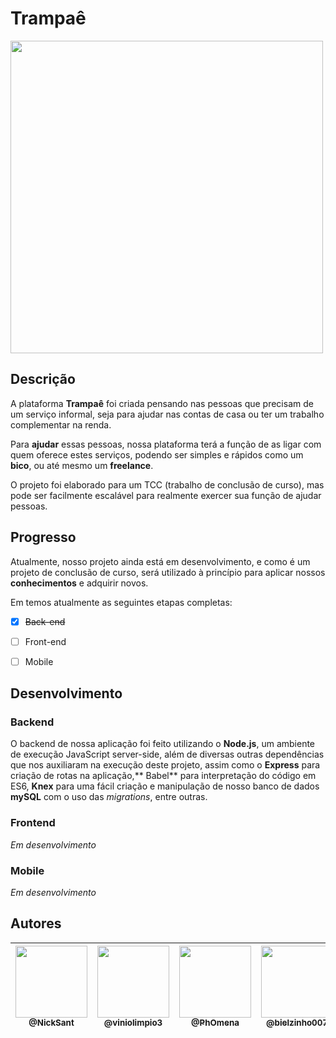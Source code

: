 # Trampaê
<img src="https://i.imgur.com/3Tsit3O.png" width="500" align="center">


## Descrição

A plataforma **Trampaê** foi criada pensando nas pessoas que precisam de um serviço informal, seja para ajudar nas contas de casa ou ter um trabalho complementar na renda. 

Para **ajudar** essas pessoas, nossa plataforma terá a função de as ligar com quem oferece estes serviços, podendo ser simples e rápidos como um **bico**, ou até mesmo um **freelance**. 

O projeto foi elaborado para um TCC (trabalho de conclusão de curso), mas pode ser facilmente escalável para realmente exercer sua função de ajudar pessoas.

## Progresso

Atualmente, nosso projeto ainda está em desenvolvimento, e como é um projeto de conclusão de curso, será utilizado à princípio para aplicar nossos **conhecimentos** e adquirir novos.

Em temos atualmente as seguintes etapas completas:
 - [x] ~~Back-end~~
 - [ ]  Front-end
 - [ ]  Mobile
 

## Desenvolvimento

### Backend
O backend de nossa aplicação foi feito utilizando o **Node.js**, um ambiente de execução JavaScript server-side, além de diversas outras dependências que nos auxiliaram na execução deste projeto, assim como o **Express** para criação de rotas na aplicação,** Babel** para interpretação do código em ES6, **Knex** para uma fácil criação e manipulação de nosso banco de dados **mySQL** com o uso das *migrations*, entre outras.

### Frontend
*Em desenvolvimento*

### Mobile
*Em desenvolvimento*


## Autores

|  [<img src="https://avatars0.githubusercontent.com/u/60119543?s=460&u=09214c01e7ab88ecf78eeefcaa8bc6cfc63a3386&v=4" width=115><br><sub>@NickSant</sub>](https://github.com/NickSant) | [<img src="https://avatars0.githubusercontent.com/u/56204477?s=460&u=c28c1517802d462612ae345b0c992cbf4f825637&v=4" width=115><br><sub>@viniolimpio3</sub>](https://github.com/viniolimpio3) | [<img src="https://avatars3.githubusercontent.com/u/62610767?s=460&u=f56c1ddf7e562aa7bfb395e9349200902e682113&v=4" width=115><br><sub>@PhOmena</sub>](https://github.com/PhOmena) | [<img src="https://avatars1.githubusercontent.com/u/64490162?s=460&v=4" width=115><br><sub>@bielzinho007</sub>](https://github.com/bielzinho007)
| :---: | :---: | :--: | :--: |

